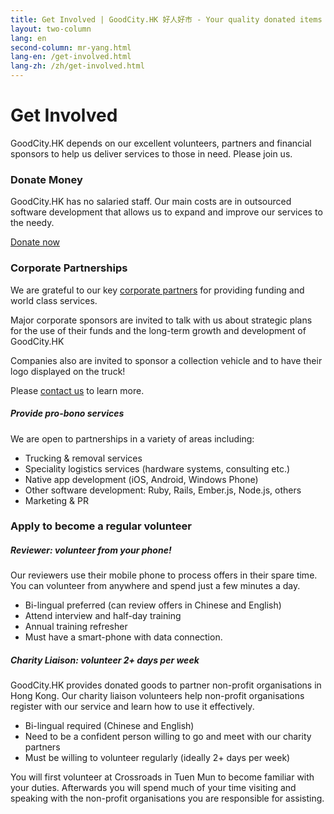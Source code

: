 ```yaml
---
title: Get Involved | GoodCity.HK 好人好市 - Your quality donated items can help people in need.
layout: two-column
lang: en
second-column: mr-yang.html
lang-en: /get-involved.html
lang-zh: /zh/get-involved.html
---
```


# Get Involved

GoodCity.HK depends on our excellent volunteers, partners and financial sponsors to help us deliver services to those in need. Please join us.

### <a name="financial"></a>Donate Money

GoodCity.HK has no salaried staff. Our main costs are in outsourced software development that allows us to expand and improve our services to the needy.

<a href="https://www.crossroads.org.hk/home/donate-funds/" class="button small">Donate now</a>

### <a name="corporate-partnerships"></a>Corporate Partnerships

We are grateful to our key [corporate partners](/about.html#partners) for providing funding and world class services.

Major corporate sponsors are invited to talk with us about strategic plans for the use of their funds and the long-term growth and development of GoodCity.HK

Companies also are invited to sponsor a collection vehicle and to have their logo displayed on the truck!

Please [contact us](mailto:contact@goodcity.hk?subject=Regarding%20truck%20sponsorship) to learn more.

##### <a name="services"></a>Provide pro-bono services

We are open to partnerships in a variety of areas including:

- Trucking & removal services
- Speciality logistics services (hardware systems, consulting etc.)
- Native app development (iOS, Android, Windows Phone)
- Other software development: Ruby, Rails, Ember.js, Node.js, others
- Marketing & PR

### <a name="volunteer"></a>Apply to become a regular volunteer
      
##### **Reviewer:** volunteer from your phone!

Our reviewers use their mobile phone to process offers in their spare time. You can volunteer from anywhere and spend just a few minutes a day.

- Bi-lingual preferred (can review offers in Chinese and English)
- Attend interview and half-day training
- Annual training refresher
- Must have a smart-phone with data connection.

##### **Charity Liaison:** volunteer 2+ days per week

GoodCity.HK provides donated goods to partner non-profit organisations in Hong Kong. Our charity liaison volunteers help non-profit organisations register with our service and learn how to use it effectively.

- Bi-lingual required (Chinese and English)
- Need to be a confident person willing to go and meet with our charity partners
- Must be willing to volunteer regularly (ideally 2+ days per week)

You will first volunteer at Crossroads in Tuen Mun to become familiar with your duties. Afterwards you will spend much of your time visiting and speaking with the non-profit organisations you are responsible for assisting.
